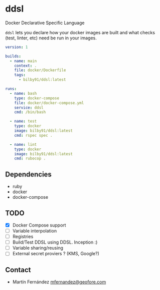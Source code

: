 # ddsl

Docker Declarative Specific Language

`ddsl` lets you declare how your docker images are built and what checks (test, linter, etc) need be run in your images.

```yaml
version: 1

builds:
  - name: main
    context: .
    file: docker/Dockerfile
    tags:
      - bilby91/ddsl:latest

runs:
  - name: bash
    type: docker-compose
    file: docker/docker-compose.yml
    service: ddsl
    cmd: /bin/bash

  - name: test
    type: docker
    image: bilby91/ddsl:latest
    cmd: rspec spec .

  - name: lint
    type: docker
    image: bilby91/ddsl:latest
    cmd: rubocop .
```

## Dependencies

- ruby
- docker
- docker-compose

## TODO

- [X] Docker Compose support
- [ ] Variable interpolation
- [ ] Registries
- [ ] Build/Test DDSL using DDSL. Inception :)
- [ ] Variable sharing/reusing
- [ ] External secret proviers ? (KMS, Google?)

## Contact

- Martín Fernández <mfernandez@geofore.com>